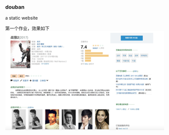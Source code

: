 ### douban

a static website

第一个作业，效果如下
![预览](https://github.com/Kelier/pentaTest/blob/master/view/view.jpg)
                                             
